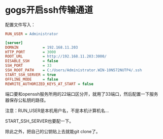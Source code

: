 # gogs开启ssh传输通道

配置文件写入：

``` INI
RUN_USER = Administrator

[server]
DOMAIN           = 192.168.11.203
HTTP_PORT        = 3000
ROOT_URL         = http://192.168.11.203:3000/
DISABLE_SSH      = false
SSH_PORT         = 33
SSH_ROOT_PATH    = C:/Users/Administrator.WIN-10N572NUTP4/.ssh
START_SSH_SERVER = true
OFFLINE_MODE     = false
REWRITE_AUTHORIZED_KEYS_AT_START = false
```

端口要和openssh服务所用的22端口区分开，就用了33端口，然后配置一下服务器保存公私钥的路径。

注意：RUN_USER是本机用户名，不是本机计算机名...

START_SSH_SERVER也要配一下。

除此之外，把自己的公钥贴上去就能git clone了。